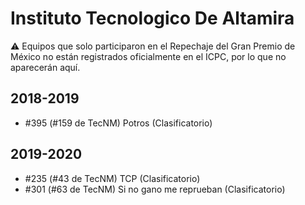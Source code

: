 # Instituto Tecnologico De Altamira

:warning: Equipos que solo participaron en el Repechaje del Gran Premio de México no están registrados oficialmente en el ICPC, por lo que no aparecerán aquí.

## 2018-2019

- #395 (#159 de TecNM) Potros (Clasificatorio)

## 2019-2020

- #235 (#43 de TecNM) TCP (Clasificatorio)
- #301 (#63 de TecNM) Si no gano me reprueban (Clasificatorio)


